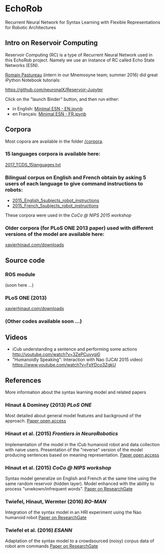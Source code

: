 # EchoRob
Recurrent Neural Network for Syntax Learning with Flexible Representations for Robotic Architectures

## Intro on Reservoir Computing
Reservoir Computing (RC) is a type of Recurrent Neural Network used in this EchoRob project. Namely we use an instance of RC called Echo State Networks (ESN).

[Romain Pastureau](https://github.com/RomainPastureau) (intern in our Mnemosyne team; summer 2016) did great iPython Notebook tutorials:

https://github.com/neuronalX/Reservoir-Jupyter

Click on the "launch Binder" button, and then run either:
- in English: [Minimal ESN - EN.ipynb](https://github.com/RomainPastureau/Reservoir-Jupyter/blob/master/Minimal%20ESN%20-%20EN.ipynb)
- en Français: [Minimal ESN - FR.ipynb](https://github.com/RomainPastureau/Reservoir-Jupyter/blob/master/Minimal%20ESN%20-%20FR.ipynb)

## Corpora
Most copora are available in the folder [/corpora](/corpora).

### 15 languages corpora is available here:
[2017_TCDS_15languages.txt](/corpora/2017_TCDS_15languages.txt)

### Bilingual corpus on English and French obtain by asking 5 users of each language to give command instructions to robots:
- [2015_English_5subjects_robot_instructions](/corpora/2015_English_5subjects_robot_instructions.csv)
- [2015_French_5subjects_robot_instructions](/corpora/2015_French_5subjects_robot_instructions.csv)

These corpora were used in the _CoCo @ NIPS 2015 workshop_

### Older corpora (for PLoS ONE 2013 paper) used with different versions of the model are available here:
[xavierhinaut.com/downloads](http://www.xavierhinaut.com/downloads)

## Source code
### ROS module
(soon here ...)

### PLoS ONE (2013)
[xavierhinaut.com/downloads](http://www.xavierhinaut.com/downloads)

### (Other codes available soon ...)

## Videos
- iCub understanding a sentence and performing some actions
http://youtube.com/watch?v=3ZePCuvygi0
- "Humanoidly Speaking": Interaction with Nao (IJCAI 2015 video)
https://www.youtube.com/watch?v=FpYDco3ZgkU

## References
More information about the syntax learning model and related papers
### Hinaut & Dominey (2013) _PLoS ONE_
Most detailed about general model features and background of the approach.
[Paper open access](http://journals.plos.org/plosone/article?id=10.1371/journal.pone.0052946)

### Hinaut et al. (2015) _Frontiers in NeuroRobotics_
Implementation of the model in the iCub humanoid robot and data collection with naive users. Presentation of the "reverse" version of the model producing sentences based on meaning representation.
[Paper open access](http://journal.frontiersin.org/article/10.3389/fnbot.2014.00016/full)

### Hinaut et al. (2015) _CoCo @ NIPS workshop_
Syntax model generalize on English and French at the same time using the same random reservoir (hidden layer).
Model enhanced with the ability to process "unwkown/infrequent words".
[Paper on ResearchGate](https://www.researchgate.net/publication/284691419_A_Recurrent_Neural_Network_for_Multiple_Language_Acquisition_Starting_with_English_and_French)

### Twiefel, Hinaut, Wermter (2016) _RO-MAN_
Integration of the syntax model in an HRI experiment using the Nao humanoid robot
[Paper on ResearchGate](https://www.researchgate.net/publication/303976819_Using_Natural_Language_Feedback_in_a_Neuro-inspired_Integrated_Multimodal_Robotic_Architecture)

### Twiefel et al. (2016) _ESANN_
Adaptation of the syntax model to a crowdsourced (noisy) corpus data of robot arm commands
[Paper on ResearchGate](https://www.researchgate.net/publication/303978525_Semantic_Role_Labelling_for_Robot_Instructions_using_Echo_State_Networks)
